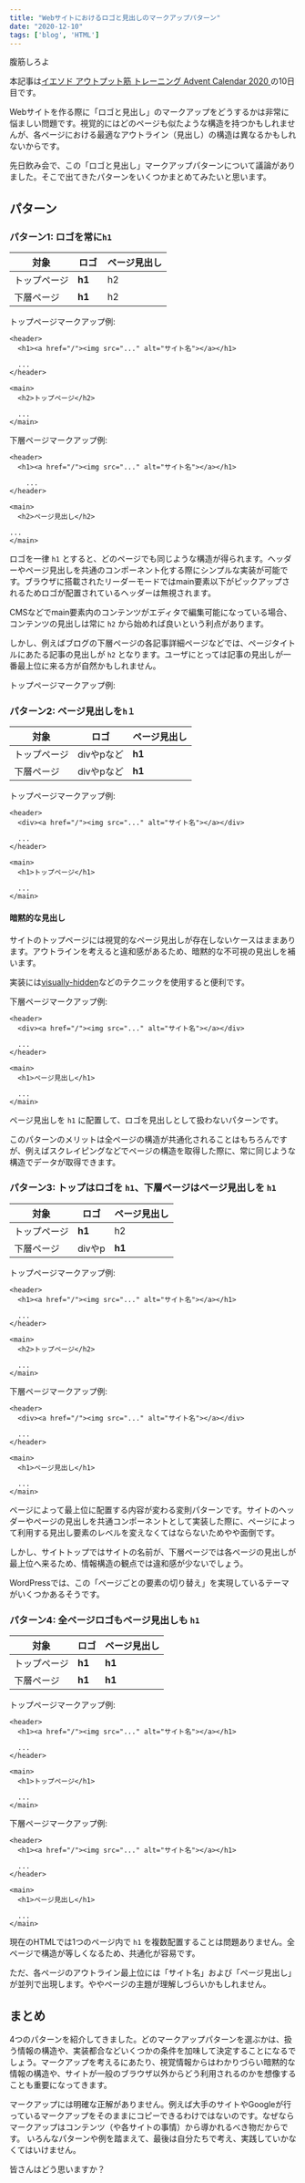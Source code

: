 ```yaml
---
title: "Webサイトにおけるロゴと見出しのマークアップパターン"
date: "2020-12-10"
tags: ['blog', 'HTML']
---
```


腹筋しろよ

本記事は[イエソド アウトプット筋 トレーニング Advent Calendar 2020
](https://adventar.org/calendars/5888)の10日目です。

Webサイトを作る際に「ロゴと見出し」のマークアップをどうするかは非常に悩ましい問題です。視覚的にはどのページも似たような構造を持つかもしれませんが、各ページにおける最適なアウトライン（見出し）の構造は異なるかもしれないからです。

先日飲み会で、この「ロゴと見出し」マークアップパターンについて議論がありました。そこで出てきたパターンをいくつかまとめてみたいと思います。

## パターン

### パターン1: ロゴを常に`h1`

|対象|ロゴ|ページ見出し|
|---|---|---|
|トップページ| **h1** | h2 |
|下層ページ| **h1**　| h2 |

トップページマークアップ例:
```htmlembedded=
<header>
  <h1><a href="/"><img src="..." alt="サイト名"></a></h1>

  ...
</header>

<main>
  <h2>トップページ</h2>

  ...
</main>
```

下層ページマークアップ例:
```htmlembedded=
<header>
  <h1><a href="/"><img src="..." alt="サイト名"></a></h1>

    ...
</header>

<main>
  <h2>ページ見出し</h2>

...
</main>
```


ロゴを一律 `h1` とすると、どのページでも同じような構造が得られます。ヘッダーやページ見出しを共通のコンポーネント化する際にシンプルな実装が可能です。ブラウザに搭載されたリーダーモードではmain要素以下がピックアップされるためロゴが配置されているヘッダーは無視されます。

CMSなどでmain要素内のコンテンツがエディタで編集可能になっている場合、コンテンツの見出しは常に `h2` から始めれば良いという利点があります。

しかし、例えばブログの下層ページの各記事詳細ページなどでは、ページタイトルにあたる記事の見出しが `h2` となります。ユーザにとっては記事の見出しが一番最上位に来る方が自然かもしれません。


トップページマークアップ例:
### パターン2: ページ見出しを`h１`

|対象|ロゴ|ページ見出し|
|---|---|---|
|トップページ| divやpなど | **h1** |
|下層ページ| divやpなど | **h1** |

トップページマークアップ例:
```htmlembedded=
<header>
  <div><a href="/"><img src="..." alt="サイト名"></a></div>

  ...
</header>

<main>
  <h1>トップページ</h1>

  ...
</main>
```

<div class="note">

#### 暗黙的な見出し

サイトのトップページには視覚的なページ見出しが存在しないケースはままあります。アウトラインを考えると違和感があるため、暗黙的な不可視の見出しを補います。

実装には[visually-hidden](https://www.google.com/search?q=visually-hidden)などのテクニックを使用すると便利です。
</div>

下層ページマークアップ例:
```htmlembedded=
<header>
  <div><a href="/"><img src="..." alt="サイト名"></a></div>

  ...
</header>

<main>
  <h1>ページ見出し</h1>

  ...
</main>
```

ページ見出しを `h1` に配置して、ロゴを見出しとして扱わないパターンです。

このパターンのメリットは全ページの構造が共通化されることはもちろんですが、例えばスクレイピングなどでページの構造を取得した際に、常に同じような構造でデータが取得できます。


### パターン3: トップはロゴを `h1`、下層ページはページ見出しを `h1`

|対象|ロゴ|ページ見出し|
|---|---|---|
|トップページ| **h1** | h2 |
|下層ページ| divやp | **h1** |


トップページマークアップ例:
```htmlembedded=
<header>
  <h1><a href="/"><img src="..." alt="サイト名"></a></h1>

  ...
</header>

<main>
  <h2>トップページ</h2>

  ...
</main>
```

下層ページマークアップ例:
```htmlembedded=
<header>
  <div><a href="/"><img src="..." alt="サイト名"></a></div>

  ...
</header>

<main>
  <h1>ページ見出し</h1>

  ...
</main>
```

ページによって最上位に配置する内容が変わる変則パターンです。サイトのヘッダーやページの見出しを共通コンポーネントとして実装した際に、ページによって利用する見出し要素のレベルを変えなくてはならないためやや面倒です。

しかし、サイトトップではサイトの名前が、下層ページでは各ページの見出しが最上位へ来るため、情報構造の観点では違和感が少ないでしょう。

WordPressでは、この「ページごとの要素の切り替え」を実現しているテーマがいくつかあるそうです。

### パターン4: 全ページロゴもページ見出しも `h1`

|対象|ロゴ|ページ見出し|
|---|---|---|
|トップページ| **h1** | **h1** |
|下層ページ| **h1** | **h1** |


トップページマークアップ例:
```htmlembedded=
<header>
  <h1><a href="/"><img src="..." alt="サイト名"></a></h1>

  ...
</header>

<main>
  <h1>トップページ</h1>

  ...
</main>
```

下層ページマークアップ例:
```htmlembedded=
<header>
  <h1><a href="/"><img src="..." alt="サイト名"></a></h1>

  ...
</header>

<main>
  <h1>ページ見出し</h1>

  ...
</main>
```

現在のHTMLでは1つのページ内で `h1` を複数配置することは問題ありません。全ページで構造が等しくなるため、共通化が容易です。

ただ、各ページのアウトライン最上位には「サイト名」および「ページ見出し」が並列で出現します。ややページの主題が理解しづらいかもしれません。

## まとめ

4つのパターンを紹介してきました。どのマークアップパターンを選ぶかは、扱う情報の構造や、実装都合などいくつかの条件を加味して決定することになるでしょう。マークアップを考えるにあたり、視覚情報からはわかりづらい暗黙的な情報の構造や、サイトが一般のブラウザ以外からどう利用されるのかを想像することも重要になってきます。

マークアップには明確な正解がありません。例えば大手のサイトやGoogleが行っているマークアップをそのままにコピーできるわけではないのです。なぜならマークアップはコンテンツ（や各サイトの事情）から導かれるべき物だからです。
いろんなパターンや例を踏まえて、最後は自分たちで考え、実践していかなくてはいけません。

皆さんはどう思いますか？
